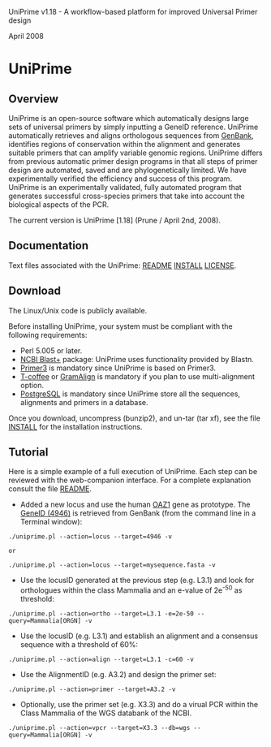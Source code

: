 UniPrime v1.18 - A workflow-based platform for improved Universal Primer design

April 2008


# UniPrime

## Overview

UniPrime is an open-source software which automatically designs large sets of universal primers by simply inputting a GeneID reference. UniPrime automatically retrieves and aligns orthologous sequences from [GenBank](http://www.ncbi.nlm.nih.gov/Genbank/), identifies regions of conservation within the alignment and generates suitable primers that can amplify variable genomic regions. UniPrime differs from previous automatic primer design programs in that all steps of primer design are automated, saved and are phylogenetically limited. We have experimentally verified the efficiency and success of this program. UniPrime is an experimentally validated, fully automated program that generates successful cross-species primers that take into account the biological aspects of the PCR.

The current version is UniPrime [1.18] (Prune / April 2nd, 2008).


## Documentation

Text files associated with the UniPrime: [README](README.md) [INSTALL](INSTALL.md) [LICENSE](http://creativecommons.org/licenses/LGPL/2.1/).


## Download

The Linux/Unix code is publicly available.

Before installing UniPrime, your system must be compliant with the following requirements:

  * Perl 5.005 or later.
  * [NCBI Blast+](ftp://ftp.ncbi.nlm.nih.gov/blast/executables/blast+/LATEST/) package: UniPrime uses functionality provided by Blastn.
  * [Primer3](http://primer3.sourceforge.net/) is mandatory since UniPrime is based on Primer3.
  * [T-coffee](http://www.tcoffee.org/) or [GramAlign](http://bioinfo.unl.edu/gramalign.php) is mandatory if you plan to use multi-alignment option.
  * [PostgreSQL](http://www.postgresql.org/) is mandatory since UniPrime store all the sequences, alignments and primers in a database.

Once you download, uncompress (bunzip2), and un-tar (tar xf), see the file [INSTALL](Installation.md) for the installation instructions.


## Tutorial

Here is a simple example of a full execution of UniPrime. Each step can be reviewed with the web-companion interface. For a complete explanation consult the file [README](Manifesto.md).

 *  Added a new locus and use the human [OAZ1](http://www.ncbi.nlm.nih.gov/sites/entrez?Db=gene&Cmd=ShowDetailView&TermToSearch=4946) gene as prototype. The [GeneID (4946)](http://www.ncbi.nlm.nih.gov/sites/entrez?Db=gene&Cmd=ShowDetailView&TermToSearch=4946) is retrieved from GenBank (from the command line in a Terminal window):

```
./uniprime.pl --action=locus --target=4946 -v

or

./uniprime.pl --action=locus --target=mysequence.fasta -v

```

 *  Use the locusID generated at the previous step (e.g. L3.1) and look for orthologues within the class Mammalia and an e-value of 2e<sup>-50</sup> as threshold:

```
./uniprime.pl --action=ortho --target=L3.1 -e=2e-50 --query=Mammalia[ORGN] -v

```

 *  Use the locusID (e.g. L3.1) and establish an alignment and a consensus sequence with a threshold of 60%:

```
./uniprime.pl --action=align --target=L3.1 -c=60 -v

```

 *  Use the AlignmentID (e.g. A3.2) and design the primer set:

```
./uniprime.pl --action=primer --target=A3.2 -v

```

 *  Optionally, use the primer set (e.g. X3.3) and do a virual PCR within the Class Mammalia of the WGS databank of the NCBI.

```
./uniprime.pl --action=vpcr --target=X3.3 --db=wgs --query=Mammalia[ORGN] -v

```

